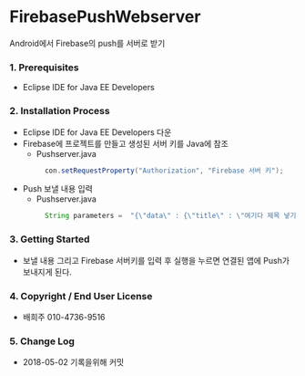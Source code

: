 # FirebasePushWebserver
Android에서 Firebase의 push를 서버로 받기

### 1. Prerequisites

- Eclipse IDE for Java EE Developers

### 2. Installation Process

- Eclipse IDE for Java EE Developers 다운
- Firebase에 프로젝트를 만들고 생성된 서버 키를 Java에 참조
  - Pushserver.java
    ```Java
      con.setRequestProperty("Authorization", "Firebase 서버 키");
    ```
- Push 보낼 내용 입력
  - Pushserver.java
    ```Java
      String parameters =  "{\"data\" : {\"title\" : \"여기다 제목 넣기 \", \"body\" : \"여기다 내용 넣기\"}, \"to\":\"/topics/noticeMsg\"}";
    ```
    
### 3. Getting Started
 
 - 보낼 내용 그리고 Firebase 서버키를 입력 후 실행을 누르면 연결된 앱에 Push가 보내지게 된다.
 
### 4. Copyright / End User License
 
- 배희주 010-4736-9516

### 5. Change Log
 
- 2018-05-02 기록을위해 커밋
